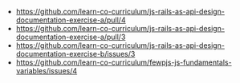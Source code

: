 * https://github.com/learn-co-curriculum/js-rails-as-api-design-documentation-exercise-a/pull/4
* https://github.com/learn-co-curriculum/js-rails-as-api-design-documentation-exercise-a/pull/3
* https://github.com/learn-co-curriculum/js-rails-as-api-design-documentation-exercise-b/issues/3
* https://github.com/learn-co-curriculum/fewpjs-js-fundamentals-variables/issues/4
